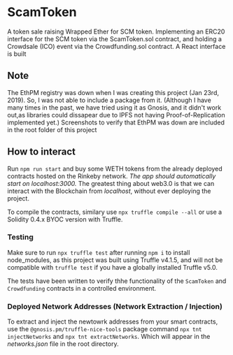 # ScamToken
A token sale raising Wrapped Ether for SCM token. Implementing an ERC20 interface for the SCM token via the ScamToken.sol contract, and holding a Crowdsale (ICO) event via the Crowdfunding.sol contract. A React interface is built  

## Note
The EthPM registry was down when I was creating this project (Jan 23rd, 2019). So, I was not able to include a package from it. (Although I have many times in the past, we have tried using it as Gnosis, and it didn't work out,as libraries could dissapear due to IPFS not having Proof-of-Replication implemented yet.) Screenshots to verify that EthPM was down are included in the root folder of this project 

## How to interact
Run `npm run start` and buy some WETH tokens from the already deployed contracts hosted on the Rinkeby network. _The app should automatically start on localhost:3000._
The greatest thing about web3.0 is that we can interact with the Blockchain from *localhost*, without ever deploying the project. 

To compile the contracts, similary use `npx truffle compile --all` or use a Solidity 0.4.x BYOC version with Truffle.

### Testing
Make sure to run `npx truffle test` after running `npm i` to install node_modules, as this project was built using Truffle v4.1.5, and will not be compatible with `truffle test` if you have a globally installed Truffle v5.0.

The tests have been written to verify thhe functionality of the `ScamToken` and `Crowdfunding` contracts in a controlled environment. 

### Deployed Network Addresses (Network Extraction / Injection)
To extract and inject the newtowrk addresses from your smart contracts, use the `@gnosis.pm/truffle-nice-tools` package command `npx tnt injectNetworks` and `npx tnt extractNetworks`. Which will appear in the _networks.json_ file in the root directory.
